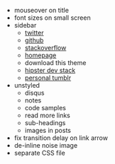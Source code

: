 * mouseover on title
* font sizes on small screen
* sidebar
	* [twitter](https://twitter.com/rfletcherew)
	* [github](https://github.com/robfletcher/)
	* [stackoverflow](http://stackoverflow.com/users/565049/pirate-rob)
	* [homepage](http://freeside.co/)
	* download this theme
	* [hipster dev stack](http://hipsterdevstack.tumblr.com/)
	* [personal tumblr](http://piraterob.tumblr.com/)
* unstyled
	* disqus
	* notes
	* code samples
	* read more links
	* sub-headings
	* images in posts
* fix transition delay on link arrow
* de-inline noise image
* separate CSS file
